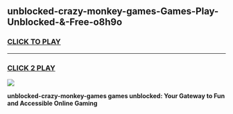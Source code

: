 
## unblocked-crazy-monkey-games-Games-Play-Unblocked-&-Free-o8h9o
<h3>
<a href="https://premium76.site?title=unblocked-crazy-monkey-games&ref=24A">CLICK TO PLAY</a></h3>
<hr>

<h3>
<a href="https://premium76.site?title=unblocked-crazy-monkey-games&ref=24A">CLICK 2 PLAY</a>
  
</h3>

<a href="https://premium76.site?title=unblocked-crazy-monkey-games&ref=24A"><img src="https://clearcache.store/games.png"></a>


**unblocked-crazy-monkey-games games unblocked: Your Gateway to Fun and Accessible Online Gaming**
